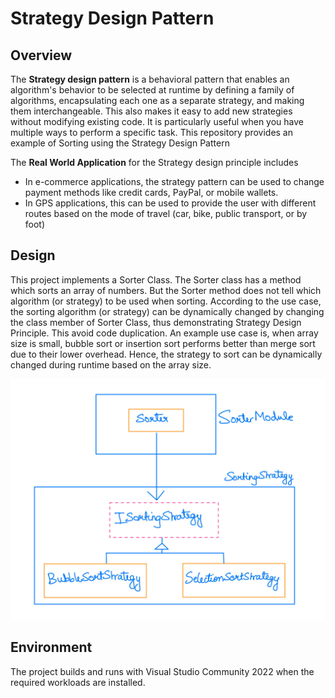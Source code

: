 # Strategy Design Pattern

## Overview
The **Strategy design pattern** is a behavioral pattern that enables an algorithm's behavior to be selected at runtime by defining a family of algorithms, encapsulating each one as a separate strategy, and making them interchangeable. This also makes it easy to add new strategies without modifying existing code. It is particularly useful when you have multiple ways to perform a specific task. This repository provides an example of Sorting using the Strategy Design Pattern

The **Real World Application** for the Strategy design principle includes
- In e-commerce applications, the strategy pattern can be used to change payment methods like credit cards, PayPal, or mobile wallets.
- In GPS applications, this can be used to provide the user with different routes based on the mode of travel (car, bike, public transport, or by foot)

##  Design
This project implements a Sorter Class. The Sorter class has a method which sorts an array of numbers. But the Sorter method does not tell which algorithm (or strategy) to be used when sorting. According to the use case, the sorting algorithm (or strategy) can be dynamically changed by changing the class member of Sorter Class, thus demonstrating Strategy Design Principle. This avoid code duplication. An example use case is, when array size is small, bubble sort or insertion sort performs better than merge sort due to their lower overhead. Hence, the strategy to sort can be dynamically changed during runtime based on the array size.

![Module And Class Diagram](./ModuleAndClassDiagram.jpg)

## Environment
The project builds and runs with Visual Studio Community 2022 when the required workloads are installed.
